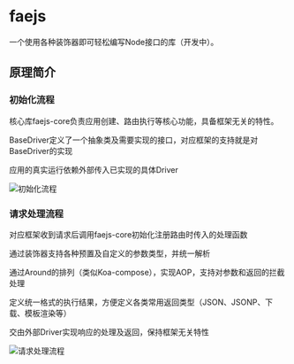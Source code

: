 # faejs

一个使用各种装饰器即可轻松编写Node接口的库（开发中）。

## 原理简介

### 初始化流程

核心库faejs-core负责应用创建、路由执行等核心功能，具备框架无关的特性。

BaseDriver定义了一个抽象类及需要实现的接口，对应框架的支持就是对BaseDriver的实现

应用的真实运行依赖外部传入已实现的具体Driver

![初始化流程](https://p1-juejin.byteimg.com/tos-cn-i-k3u1fbpfcp/ba57467994d34e9fbc0c695e3052d0bf~tplv-k3u1fbpfcp-watermark.image?)


### 请求处理流程

对应框架收到请求后调用faejs-core初始化注册路由时传入的处理函数

通过装饰器支持各种预置及自定义的参数类型，并统一解析

通过Around的排列（类似Koa-compose），实现AOP，支持对参数和返回的拦截处理

定义统一格式的执行结果，方便定义各类常用返回类型（JSON、JSONP、下载、模板渲染等）

交由外部Driver实现响应的处理及返回，保持框架无关特性

![请求处理流程](https://p3-juejin.byteimg.com/tos-cn-i-k3u1fbpfcp/38efea8f9369470eafd8b0f639d7c228~tplv-k3u1fbpfcp-watermark.image?)
